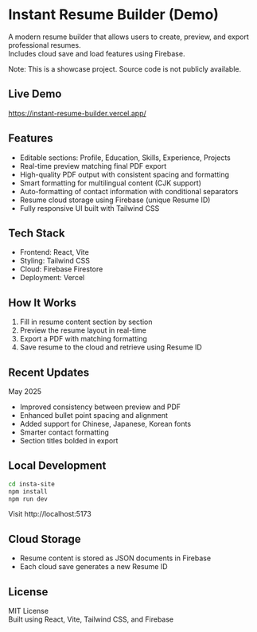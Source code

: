 # Instant Resume Builder (Demo)

A modern resume builder that allows users to create, preview, and export professional resumes.  
Includes cloud save and load features using Firebase.

Note: This is a showcase project. Source code is not publicly available.

## Live Demo

https://instant-resume-builder.vercel.app/

## Features

- Editable sections: Profile, Education, Skills, Experience, Projects
- Real-time preview matching final PDF export
- High-quality PDF output with consistent spacing and formatting
- Smart formatting for multilingual content (CJK support)
- Auto-formatting of contact information with conditional separators
- Resume cloud storage using Firebase (unique Resume ID)
- Fully responsive UI built with Tailwind CSS

## Tech Stack

- Frontend: React, Vite
- Styling: Tailwind CSS
- Cloud: Firebase Firestore
- Deployment: Vercel

## How It Works

1. Fill in resume content section by section
2. Preview the resume layout in real-time
3. Export a PDF with matching formatting
4. Save resume to the cloud and retrieve using Resume ID

## Recent Updates

May 2025

- Improved consistency between preview and PDF
- Enhanced bullet point spacing and alignment
- Added support for Chinese, Japanese, Korean fonts
- Smarter contact formatting
- Section titles bolded in export

## Local Development

```bash
cd insta-site
npm install
npm run dev
```

Visit http://localhost:5173

## Cloud Storage

- Resume content is stored as JSON documents in Firebase
- Each cloud save generates a new Resume ID

## License

MIT License  
Built using React, Vite, Tailwind CSS, and Firebase
